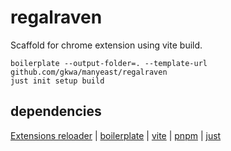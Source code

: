 # regalraven

Scaffold for chrome extension using vite build.

```
boilerplate --output-folder=. --template-url github.com/gkwa/manyeast/regalraven
just init setup build
```

## dependencies

[Extensions reloader](https://chromewebstore.google.com/detail/extensions-reloader/fimgfedafeadlieiabdeeaodndnlbhid) | [boilerplate](https://github.com/gruntwork-io/boilerplate?tab=readme-ov-file#boilerplate) | [vite](https://vite.dev) | [pnpm](https://pnpm.io) | [just](https://github.com/casey/just/blob/master/README.md#just)


